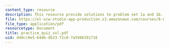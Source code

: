```yaml
---
content_type: resource
description: This resource provide solutions to problem set 1a and 1b.
file: https://ol-ocw-studio-app-production.s3.amazonaws.com/courses/8-02x-physics-ii-electricity-magnetism-with-an-experimental-focus-spring-2005/d40cc9e5644bdb33f2c07a5986391716_practice_quiz_sol.pdf
file_type: application/pdf
resourcetype: Document
title: practice_quiz_sol.pdf
uid: d40cc9e5-644b-db33-f2c0-7a5986391716
---
```

